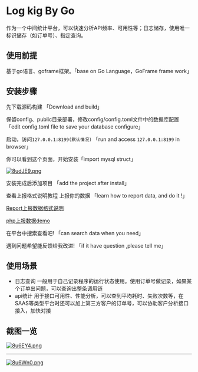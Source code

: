 # Log kig By Go

作为一个中间统计平台，可以快速分析API频率、可用性等；日志储存，使用唯一标识储存（如订单号）、指定查询。

## 使用前提

基于go语言、goframe框架。「base on Go Language，GoFrame frame work」

## 安装步骤

先下载源码构建 「Download and build」

保留config、public目录部署，修改config/config.toml文件中的数据库配置「edit config.toml file to save your database configure」

启动，访问`127.0.0.1:8199(默认情况)`  「run and access `127.0.0.1:8199` in browser」

你可以看到这个页面，开始安装「import mysql struct」

[![8udJE9.png](https://s1.ax1x.com/2020/03/13/8udJE9.png)](https://imgchr.com/i/8udJE9)

安装完成后添加项目 「add the project after install」

查看上报格式说明教程 上报你的数据 「learn how to report data, and do it !」

[Report上报数据格式说明](./document/reportData.md)

[php上报数据demo](./document/reportCode/php.md)

在平台中搜索查看吧! 「can search data when you need」

遇到问题希望能反馈给我改进! 「if it have question ,please tell me」

## 使用场景

- 日志查询 一般用于自己记录程序的运行状态使用。使用订单号做记录，如果某个订单出问题，可以查询出整条调用链
- api统计  用于接口可用性、性能分析，可以查到平均耗时、失败次数等，在SAAS等类型平台时还可以加上第三方客户的订单号，可以协助客户分析接口接入，加快对接

## 截图一览

[![8u6EY4.png](https://s1.ax1x.com/2020/03/13/8u6EY4.png)](https://imgchr.com/i/8u6EY4)

--------

[![8u6Wn0.png](https://s1.ax1x.com/2020/03/13/8u6Wn0.png)](https://imgchr.com/i/8u6Wn0)